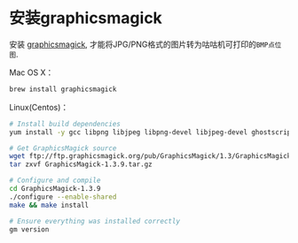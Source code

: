 # 安装graphicsmagick

安装 [graphicsmagick](http://www.graphicsmagick.org), 才能将JPG/PNG格式的图片转为咕咕机可打印的`BMP点位图`.

Mac OS X：

```sh
brew install graphicsmagick
```

Linux(Centos)：

```sh
# Install build dependencies
yum install -y gcc libpng libjpeg libpng-devel libjpeg-devel ghostscript libtiff libtiff-devel freetype freetype-devel

# Get GraphicsMagick source
wget ftp://ftp.graphicsmagick.org/pub/GraphicsMagick/1.3/GraphicsMagick-1.3.9.tar.gz
tar zxvf GraphicsMagick-1.3.9.tar.gz

# Configure and compile
cd GraphicsMagick-1.3.9
./configure --enable-shared
make && make install

# Ensure everything was installed correctly
gm version
```
